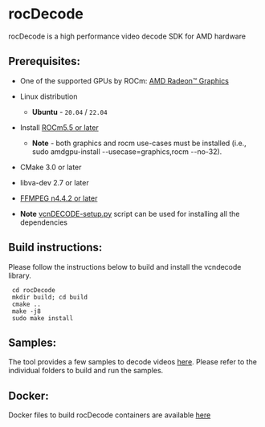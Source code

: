 # rocDecode
rocDecode is a high performance video decode SDK for AMD hardware

## Prerequisites:

* One of the supported GPUs by ROCm: [AMD Radeon&trade; Graphics](https://docs.amd.com/bundle/Hardware_and_Software_Reference_Guide/page/Hardware_and_Software_Support.html)
* Linux distribution
  + **Ubuntu** - `20.04` / `22.04`
* Install [ROCm5.5 or later](https://docs.amd.com)
  + **Note** - both graphics and rocm use-cases must be installed (i.e., sudo amdgpu-install --usecase=graphics,rocm --no-32).
* CMake 3.0 or later
* libva-dev 2.7 or later
* [FFMPEG n4.4.2 or later](https://github.com/FFmpeg/FFmpeg/releases/tag/n4.4.2)

* **Note** [vcnDECODE-setup.py](vcnDECODE-setup.py) script can be used for installing all the dependencies

## Build instructions:
Please follow the instructions below to build and install the vcndecode library.
```
 cd rocDecode
 mkdir build; cd build
 cmake ..
 make -j8
 sudo make install
```

## Samples:
The tool provides a few samples to decode videos [here](samples/). Please refer to the individual folders to build and run the samples.

## Docker:
Docker files to build rocDecode containers are available [here](docker/)